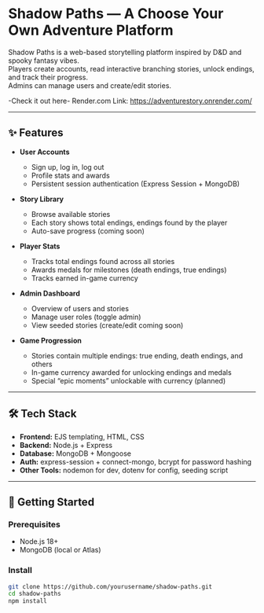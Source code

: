 # Shadow Paths — A Choose Your Own Adventure Platform

Shadow Paths is a web-based storytelling platform inspired by D&D and spooky fantasy vibes.  
Players create accounts, read interactive branching stories, unlock endings, and track their progress.  
Admins can manage users and create/edit stories.

-Check it out here-
Render.com Link: https://adventurestory.onrender.com/

---

## ✨ Features

- **User Accounts**

  - Sign up, log in, log out
  - Profile stats and awards
  - Persistent session authentication (Express Session + MongoDB)

- **Story Library**

  - Browse available stories
  - Each story shows total endings, endings found by the player
  - Auto-save progress (coming soon)

- **Player Stats**

  - Tracks total endings found across all stories
  - Awards medals for milestones (death endings, true endings)
  - Tracks earned in-game currency

- **Admin Dashboard**

  - Overview of users and stories
  - Manage user roles (toggle admin)
  - View seeded stories (create/edit coming soon)

- **Game Progression**
  - Stories contain multiple endings: true ending, death endings, and others
  - In-game currency awarded for unlocking endings and medals
  - Special “epic moments” unlockable with currency (planned)

---

## 🛠️ Tech Stack

- **Frontend:** EJS templating, HTML, CSS
- **Backend:** Node.js + Express
- **Database:** MongoDB + Mongoose
- **Auth:** express-session + connect-mongo, bcrypt for password hashing
- **Other Tools:** nodemon for dev, dotenv for config, seeding script

---

## 🚀 Getting Started

### Prerequisites

- Node.js 18+
- MongoDB (local or Atlas)

### Install

```bash
git clone https://github.com/yourusername/shadow-paths.git
cd shadow-paths
npm install
```
